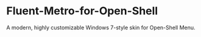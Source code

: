 # Fluent-Metro-for-Open-Shell
A modern, highly customizable Windows 7-style skin for Open-Shell Menu.
